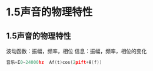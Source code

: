 1.5声音的物理特性
=======

## 1.5声音的物理特性

波动函数：振幅，频率，相位
信息：振幅，频率，相位的变化

```c
音乐=Σ0~24000hz  Af(t)cos(2pift+θ(f))
```
